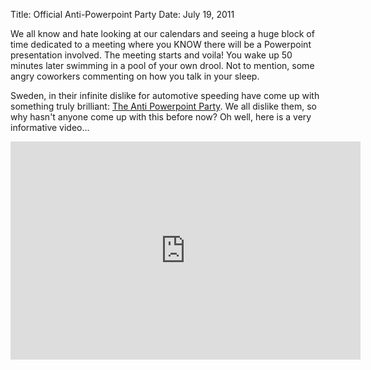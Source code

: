 Title: Official Anti-Powerpoint Party
Date: July 19, 2011

We all know and hate looking at our calendars and seeing a huge block of time
dedicated to a meeting where you KNOW there will be a Powerpoint presentation
involved. The meeting starts and voila! You wake up 50 minutes later swimming
in a pool of your own drool. Not to mention, some angry coworkers commenting on
how you talk in your sleep.

Sweden, in their infinite dislike for automotive speeding have come up with
something truly brilliant: [The Anti Powerpoint Party][1]. We all dislike them,
so why hasn't anyone come up with this before now? Oh well, here is a very
informative video...


<iframe width="560" height="349" src="http://www.youtube.com/embed/qIB-5fts7-k" frameborder="0" allowfullscreen></iframe>

[1]:http://www.anti-powerpoint-party.com/en
